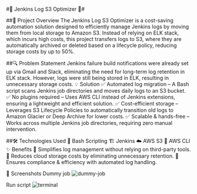 #🌟 Jenkins Log S3 Optimizer 🌟#

##🚀 Project Overview
The Jenkins Log S3 Optimizer is a cost-saving automation solution designed to efficiently manage Jenkins logs by moving them from local storage to Amazon S3. Instead of relying on ELK stack, which incurs high costs, this project transfers logs to S3, where they are automatically archived or deleted based on a lifecycle policy, reducing storage costs by up to 50%.

##🔍 Problem Statement
Jenkins failure build notifications were already set up via Gmail and Slack, eliminating the need for long-term log retention in ELK stack.
However, logs were still being stored in ELK, resulting in unnecessary storage costs.
💡 Solution
✅ Automated log migration – A Bash script scans Jenkins job directories and moves daily logs to an S3 bucket.
✅ No plugins required – Uses AWS CLI instead of Jenkins extensions, ensuring a lightweight and efficient solution.
✅ Cost-efficient storage – Leverages S3 Lifecycle Policies to automatically transition old logs to Amazon Glacier or Deep Archive for lower costs.
✅ Scalable & hands-free – Works across multiple Jenkins job directories, requiring zero manual intervention.

##🛠 Technologies Used
🐧 Bash Scripting
🏗 Jenkins
☁️ AWS S3
🔧 AWS CLI
✨ Benefits
🔹 Simplifies log management without relying on third-party tools.
🔹 Reduces cloud storage costs by eliminating unnecessary retention.
🔹 Ensures compliance & efficiency with automated log handling.

📸 Screenshots
Dummy job
![dummy-job](https://github.com/user-attachments/assets/8b884159-dbae-4a6b-b412-4e8daabf0962)

Run script 
![terminal](https://github.com/user-attachments/assets/851cae62-6012-489e-99dd-b220a87b44d2)

